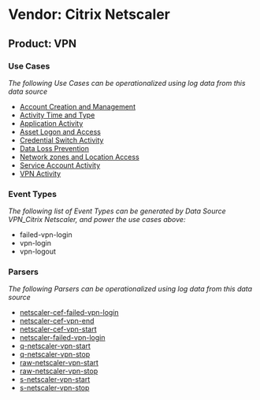 Vendor: Citrix Netscaler
========================
Product: VPN
------------

### Use Cases

_The following Use Cases can be operationalized using log data from this data source_

* [Account Creation and Management](usecase_account_creation_and_management.md)
* [Activity Time  and Type](usecase_activity_time__and_type.md)
* [Application Activity](usecase_application_activity.md)
* [Asset Logon and Access](usecase_asset_logon_and_access.md)
* [Credential Switch Activity](usecase_credential_switch_activity.md)
* [Data Loss Prevention](usecase_data_loss_prevention.md)
* [Network zones and Location Access](usecase_network_zones_and_location_access.md)
* [Service Account Activity](usecase_service_account_activity.md)
* [VPN Activity](usecase_vpn_activity.md)


### Event Types

_The following list of Event Types can be generated by Data Source VPN_Citrix Netscaler, and power the use cases above:_

- failed-vpn-login
- vpn-login
- vpn-logout


### Parsers

_The following Parsers can be operationalized using log data from this data source_

* [netscaler-cef-failed-vpn-login](parserContent_netscaler-cef-failed-vpn-login.md)
* [netscaler-cef-vpn-end](parserContent_netscaler-cef-vpn-end.md)
* [netscaler-cef-vpn-start](parserContent_netscaler-cef-vpn-start.md)
* [netscaler-failed-vpn-login](parserContent_netscaler-failed-vpn-login.md)
* [q-netscaler-vpn-start](parserContent_q-netscaler-vpn-start.md)
* [q-netscaler-vpn-stop](parserContent_q-netscaler-vpn-stop.md)
* [raw-netscaler-vpn-start](parserContent_raw-netscaler-vpn-start.md)
* [raw-netscaler-vpn-stop](parserContent_raw-netscaler-vpn-stop.md)
* [s-netscaler-vpn-start](parserContent_s-netscaler-vpn-start.md)
* [s-netscaler-vpn-stop](parserContent_s-netscaler-vpn-stop.md)
